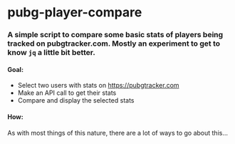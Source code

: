 # pubg-player-compare

### A simple script to compare some basic stats of players being tracked on pubgtracker.com. Mostly an experiment to get to know `jq` a little bit better.

#### Goal:
- Select two users with stats on https://pubgtracker.com
- Make an API call to get their stats
- Compare and display the selected stats

#### How:
As with most things of this nature, there are a lot of ways to go about this...
